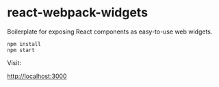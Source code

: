 # react-webpack-widgets
Boilerplate for exposing React components as easy-to-use web widgets.

```
npm install
npm start
```
Visit:

[http://localhost:3000](http://localhost:3000)
